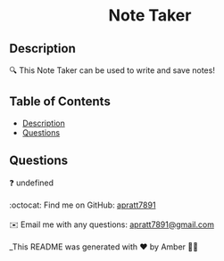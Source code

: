<h1 align="center">Note Taker</h1>
  

## Description
🔍 This Note Taker can be used to write and save notes!
## Table of Contents
- [Description](#description)
- [Questions](#questions)

## Questions
❓ undefined<br />
<br />
:octocat: Find me on GitHub: [apratt7891](https://github.com/apratt7891)<br />
<br />
✉️ Email me with any questions: apratt7891@gmail.com<br /><br />
_This README was generated with ❤️ by Amber 👩‍💻